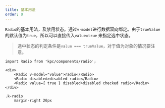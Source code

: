 ```yaml
---
title: 基本用法
order: 0
---
```


`Radio`的基本用法，及禁用状态。通过`v-model`进行数据双向绑定。由于`trueValue`的默认值为`true`，所以可以直接传入`value=true`
来指定选中状态。

> 选中状态的判定条件是`value === trueValue`，对于值为对象的情况要注意。

```vdt
import Radio from 'kpc/components/radio';

<div>
    <Radio v-model="value">radio</Radio>
    <Radio disabled>disabled radio</Radio>
    <Radio value={ true } disabled>disabled checked radio</Radio>
</div>
```

```styl
.k-radio
    margin-right 20px
```

